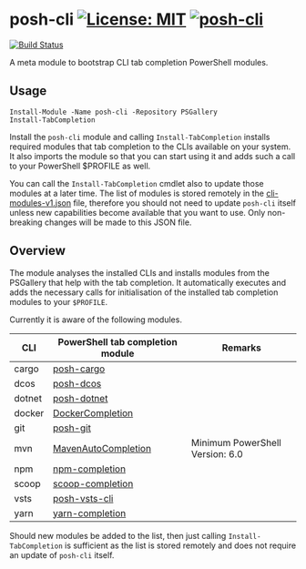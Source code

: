 # posh-cli [![License: MIT](https://img.shields.io/badge/License-MIT-yellow.svg)](https://opensource.org/licenses/MIT) [![posh-cli](https://img.shields.io/powershellgallery/v/posh-cli.svg?style=flat-square&label=posh-cli)](https://www.powershellgallery.com/packages/posh-cli/)

[![Build Status](https://dev.azure.com/christophbergmeister/posh-cli/_apis/build/status/bergmeister.posh-cli?branchName=master)](https://dev.azure.com/christophbergmeister/posh-cli/_build/latest?definitionId=41&branchName=master)

A meta module to bootstrap CLI tab completion PowerShell modules.

## Usage

```pwsh
Install-Module -Name posh-cli -Repository PSGallery
Install-TabCompletion
```

Install the `posh-cli` module and calling `Install-TabCompletion` installs required modules that tab completion to the CLIs available on your system. It also imports the module so that you can start using it and adds such a call to your PowerShell $PROFILE as well.

You can call the `Install-TabCompletion` cmdlet also to update those modules at a later time. The list of modules is stored remotely in the [cli-modules-v1.json](./source/cli-modules-v1.json) file, therefore you should not need to update `posh-cli` itself unless new capabilities become available that you want to use. Only non-breaking changes will be made to this JSON file.

## Overview

The module analyses the installed CLIs and installs modules from the PSGallery that help with the tab completion. It automatically executes and adds the necessary calls for initialisation of the installed tab completion modules to your `$PROFILE`.

Currently it is aware of the following modules.

| CLI    | PowerShell tab completion module                                                      | Remarks                         |
| ------ | ------------------------------------------------------------------------------------- | ------------------------------- |
| cargo  | [posh-cargo](https://www.powershellgallery.com/packages/posh-cargo)                   |                                 |
| dcos   | [posh-dcos](https://www.powershellgallery.com/packages/posh-dcos)                     |                                 |
| dotnet | [posh-dotnet](https://www.powershellgallery.com/packages/posh-dotnet)                 |                                 |
| docker | [DockerCompletion](https://www.powershellgallery.com/packages/DockerCompletion)       |                                 |
| git    | [posh-git](https://www.powershellgallery.com/packages/posh-git)                       |                                 |
| mvn    | [MavenAutoCompletion](https://www.powershellgallery.com/packages/MavenAutoCompletion) | Minimum PowerShell Version: 6.0 |
| npm    | [npm-completion](https://www.powershellgallery.com/packages/npm-completion)           |                                 |
| scoop  | [scoop-completion](https://www.powershellgallery.com/packages/scoop-completion)       |                                 |
| vsts   | [posh-vsts-cli](https://www.powershellgallery.com/packages/posh-vsts-cli)             |                                 |
| yarn   | [yarn-completion](https://www.powershellgallery.com/packages/yarn-completion)         |                                 |

Should new modules be added to the list, then just calling `Install-TabCompletion` is sufficient as the list is stored remotely and does not require an update of `posh-cli` itself.
